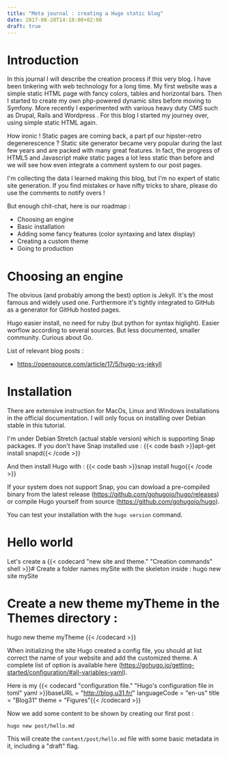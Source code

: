 ```yaml
---
title: "Meta journal : creating a Hugo static blog"
date: 2017-08-20T14:18:00+02:00
draft: true
---
```

# Introduction
In this journal I will describe the creation process if this very blog. I have been tinkering with web technology for a long time. My first website was a simple static HTML page with fancy colors, tables and horizontal bars. Then I started to create  my own php-powered dynamic sites before moving to Symfony. More recently I experimented with various heavy duty CMS such as Drupal, Rails and Wordpress . For this blog I started my journey over, using simple static HTML again.

How ironic ! Static pages are coming back, a part pf our hipster-retro degenerescence ? Static site generator became very popular during the last few years and are packed with many great features. In fact, the progress of HTML5 and Javascript make static pages a lot less static than before and we will see how even integrate a comment system to our post pages.

I'm collecting the data I learned making this blog, but I'm no expert of static site generation. If you find mistakes or have nifty tricks to share, please do use the comments to notify overs !

But enough chit-chat, here is our roadmap :

* Choosing an engine
* Basic installation
* Adding some fancy features (color syntaxing and latex display)
* Creating a custom theme
* Going to production

# Choosing an engine
The obvious (and probably among the best) option is Jekyll. It's the most famous and widely used one. Furthermore it's tightly integrated to GitHub as a generator for GitHub hosted pages.

Hugo easier install, no need for ruby (but python for syntax higlight). Easier worflow according to several sources. But less documented, smaller community. Curious about Go.

List of relevant blog posts :

* https://opensource.com/article/17/5/hugo-vs-jekyll

# Installation

There are extensive instruction for MacOs, Linux and Windows installations in the official documentation. I will only focus on installing over Debian stable in this tutorial.

I'm under Debian Stretch (actual stable version) which is supporting Snap packages. If you don't have Snap installed use :
{{< code bash >}}apt-get install snapd{{< /code >}}

And then install Hugo with :
{{< code bash >}}snap install hugo{{< /code >}}

If your system does not support Snap, you can dowload a pre-compiled binary from the latest release (https://github.com/gohugoio/hugo/releases) or compile Hugo yourself from source (https://github.com/gohugoio/hugo).

You can test your installation with the `hugo version` command.

# Hello world

Let's create a {{< codecard "new site and theme." "Creation commands" shell >}}# Create a folder names mySite with the skeleton inside :
hugo new site mySite
# Create a new theme myTheme in the Themes directory :
hugo new theme myTheme
{{< /codecard >}}

When initializing the site Hugo created a config file, you should at list correct the name of your website and add the customized theme. A complete list of option is available here (https://gohugo.io/getting-started/configuration/#all-variables-yaml).

Here is my {{< codecard "configuration file." "Hugo's configuration file in toml" yaml >}}baseURL = "http://blog.u31.fr/"
languageCode = "en-us"
title = "Blog31"
theme = "Figures"{{< /codecard >}}



Now we add some content to be shown by creating our first post :

    hugo new post/hello.md

This will create the `content/post/hello.md` file with some basic metadata in it, including a "draft" flag.
